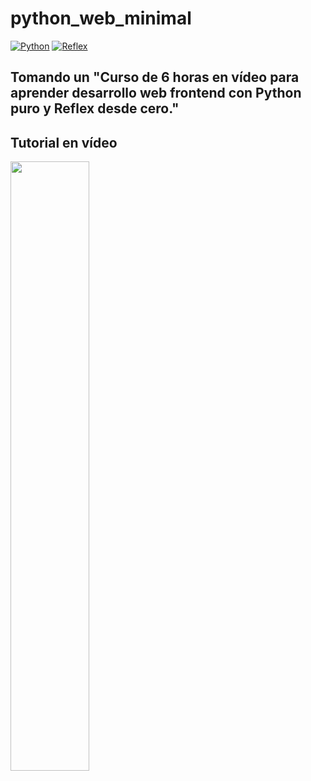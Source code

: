 # python_web_minimal

[![Python](https://img.shields.io/badge/Python-3.09+-yellow?style=for-the-badge&logo=python&logoColor=white&labelColor=101010)](https://python.org/downloads/release/python-390/)
[![Reflex](https://img.shields.io/badge/Reflex-0.3.7+-5646ED?style=for-the-badge&logo=reflex&logoColor=white&labelColor=101010)](https://reflex.dev)

## Tomando un "Curso de 6 horas en vídeo para aprender desarrollo web frontend con Python puro y Reflex desde cero."

## Tutorial en vídeo

<a href="https://youtu.be/n2YrGsXJC6Y">
    <img src="http://i3.ytimg.com/vi/n2YrGsXJC6Y/maxresdefault.jpg" style="height: 50%; width:50%;"/>
</a>
